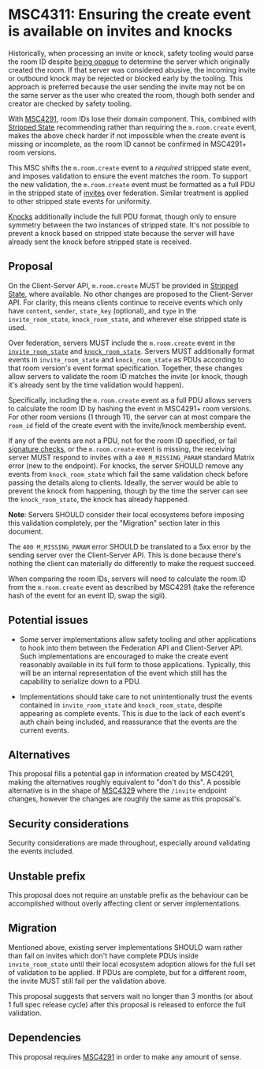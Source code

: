 # MSC4311: Ensuring the create event is available on invites and knocks

Historically, when processing an invite or knock, safety tooling would parse the room ID despite
[being opaque](https://spec.matrix.org/v1.15/appendices/#room-ids) to determine the server which
originally created the room. If that server was considered abusive, the incoming invite or outbound
knock may be rejected or blocked early by the tooling. This approach is preferred because the user
sending the invite may not be on the same server as the user who created the room, though both sender
and creator are checked by safety tooling.

With [MSC4291](https://github.com/matrix-org/matrix-spec-proposals/pull/4291), room IDs lose their
domain component. This, combined with [Stripped State](https://spec.matrix.org/v1.15/client-server-api/#stripped-state)
recommending rather than requiring the `m.room.create` event, makes the above check harder if not
impossible when the create event is missing or incomplete, as the room ID cannot be confirmed in
MSC4291+ room versions.

This MSC shifts the `m.room.create` event to a *required* stripped state event, and imposes validation
to ensure the event matches the room. To support the new validation, the `m.room.create` event must
be formatted as a full PDU in the stripped state of [invites](https://spec.matrix.org/v1.15/server-server-api/#put_matrixfederationv1inviteroomideventid)
over federation. Similar treatment is applied to other stripped state events for uniformity.

[Knocks](https://spec.matrix.org/v1.15/server-server-api/#put_matrixfederationv1send_knockroomideventid)
additionally include the full PDU format, though only to ensure symmetry between the two instances of
stripped state. It's not possible to prevent a knock based on stripped state because the server will
have already sent the knock before stripped state is received.


## Proposal

On the Client-Server API, `m.room.create` MUST be provided in [Stripped State](https://spec.matrix.org/v1.15/client-server-api/#stripped-state),
where available. No other changes are proposed to the Client-Server API. For clarity, this means clients
continue to receive events which only have `content`, `sender`, `state_key` (optional), and `type` in
the `invite_room_state`, `knock_room_state`, and wherever else stripped state is used.

Over federation, servers MUST include the `m.room.create` event in the [`invite_room_state`](https://spec.matrix.org/v1.15/server-server-api/#put_matrixfederationv1inviteroomideventid)
and [`knock_room_state`](https://spec.matrix.org/v1.15/server-server-api/#put_matrixfederationv1send_knockroomideventid).
Servers MUST additionally format events in `invite_room_state` and `knock_room_state` as PDUs according
to that room version's event format specification. Together, these changes allow servers to validate
the room ID matches the invite (or knock, though it's already sent by the time validation would happen).

Specifically, including the `m.room.create` event as a full PDU allows servers to calculate the room
ID by hashing the event in MSC4291+ room versions. For other room versions (1 through 11), the server
can at most compare the `room_id` field of the create event with the invite/knock membership event.

If any of the events are not a PDU, not for the room ID specified, or fail [signature checks](https://spec.matrix.org/v1.15/server-server-api/#validating-hashes-and-signatures-on-received-events),
or the `m.room.create` event is missing, the receiving server MUST respond to invites with a `400 M_MISSING_PARAM`
standard Matrix error (new to the endpoint). For knocks, the server SHOULD remove any events from
`knock_room_state` which fail the same validation check before passing the details along to clients.
Ideally, the server would be able to prevent the knock from happening, though by the time the server
can see the `knock_room_state`, the knock has already happened.

**Note**: Servers SHOULD consider their local ecosystems before imposing this validation completely,
per the "Migration" section later in this document.

The `400 M_MISSING_PARAM` error SHOULD be translated to a 5xx error by the sending server over the
Client-Server API. This is done because there's nothing the client can materially do differently to
make the request succeed.

When comparing the room IDs, servers will need to calculate the room ID from the `m.room.create` event
as described by MSC4291 (take the reference hash of the event for an event ID, swap the sigil).


## Potential issues

* Some server implementations allow safety tooling and other applications to hook into them between
  the Federation API and Client-Server API. Such implementations are encouraged to make the create
  event reasonably available in its full form to those applications. Typically, this will be an internal
  representation of the event which still has the capability to serialize down to a PDU.

* Implementations should take care to not unintentionally trust the events contained in `invite_room_state`
  and `knock_room_state`, despite appearing as complete events. This is due to the lack of each event's
  auth chain being included, and reassurance that the events are the current events.

## Alternatives

This proposal fills a potential gap in information created by MSC4291, making the alternatives roughly
equivalent to "don't do this". A possible alternative is in the shape of [MSC4329](https://github.com/matrix-org/matrix-spec-proposals/pull/4329)
where the `/invite` endpoint changes, however the changes are roughly the same as this proposal's.


## Security considerations

Security considerations are made throughout, especially around validating the events included.


## Unstable prefix

This proposal does not require an unstable prefix as the behaviour can be accomplished without overly
affecting client or server implementations.


## Migration

Mentioned above, existing server implementations SHOULD warn rather than fail on invites which don't
have complete PDUs inside `invite_room_state` until their local ecosystem adoption allows for the
full set of validation to be applied. If PDUs are complete, but for a different room, the invite MUST
still fail per the validation above.

This proposal suggests that servers wait no longer than 3 months (or about 1 full spec release cycle)
after this proposal is released to enforce the full validation.


## Dependencies

This proposal requires [MSC4291](https://github.com/matrix-org/matrix-spec-proposals/pull/4291) in
order to make any amount of sense.
